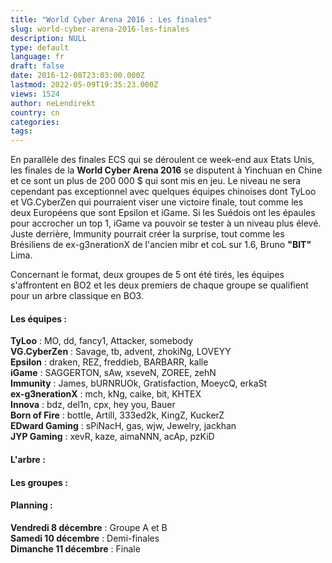 ```yaml
---
title: "World Cyber Arena 2016 : Les finales"
slug: world-cyber-arena-2016-les-finales
description: NULL
type: default
language: fr
draft: false
date: 2016-12-08T23:03:00.000Z
lastmod: 2022-05-09T19:35:23.000Z
views: 1524
author: neLendirekt
country: cn
categories:
tags:
---
```

En parallèle des finales ECS qui se déroulent ce week-end aux Etats Unis, les finales de la **World Cyber Arena 2016** se disputent à Yinchuan en Chine et ce sont un plus de 200 000 $ qui sont mis en jeu. Le niveau ne sera cependant pas exceptionnel avec quelques équipes chinoises dont TyLoo et VG.CyberZen qui pourraient viser une victoire finale, tout comme les deux Européens que sont Epsilon et iGame. Si les Suédois ont les épaules pour accrocher un top 1, iGame va pouvoir se tester à un niveau plus élevé. Juste derrière, Immunity pourrait créer la surprise, tout comme les Brésiliens de ex-g3nerationX de l'ancien mibr et coL sur 1.6, Bruno **"BIT"** Lima.

Concernant le format, deux groupes de 5 ont été tirés, les équipes s'affrontent en BO2 et les deux premiers de chaque groupe se qualifient pour un arbre classique en BO3.

#### Les équipes :

**TyLoo** : MO, dd, fancy1, Attacker, somebody  
**VG.CyberZen** : Savage, tb, advent, zhokiNg, LOVEYY  
**Epsilon** : draken, REZ, freddieb, BARBARR, kalle  
**iGame** : SAGGERTON, sAw, xseveN, ZOREE, zehN  
**Immunity** : James, bURNRUOk, Gratisfaction, MoeycQ, erkaSt  
**ex-g3nerationX** : mch, kNg, caike, bit, KHTEX  
**Innova** : bdz, del1n, cpx, hey you, Bauer  
**Born of Fire** : bottle, Artill, 333ed2k, KingZ, KuckerZ  
**EDward Gaming** : sPiNacH, gas, wjw, Jewelry, jackhan  
**JYP Gaming** : xevR, kaze, aimaNNN, acAp, pzKiD

#### **L'arbre :**

#### **Les groupes :** 

#### **Planning :**

**Vendredi 8 décembre** : Groupe A et B  
**Samedi 10 décembre** : Demi-finales  
**Dimanche 11 décembre** : Finale
